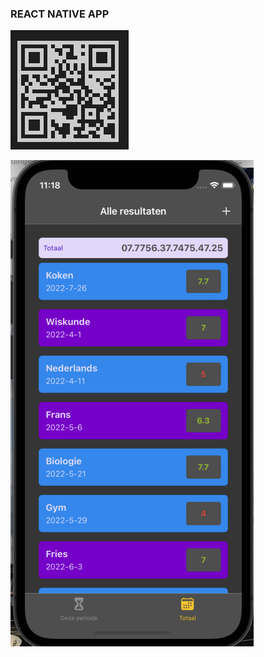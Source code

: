 ### REACT NATIVE APP
![applicatie_example](assets/qrCode.png)

![applicatie_example](assets/screenshotApp.png)